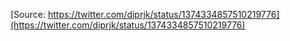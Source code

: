 [Source: https://twitter.com/diprjk/status/1374334857510219776](https://twitter.com/diprjk/status/1374334857510219776)